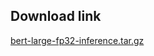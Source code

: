 <!--- 20. Download link -->
## Download link

[bert-large-fp32-inference.tar.gz](https://ubit-artifactory-or.intel.com/artifactory/list/cicd-or-local/model-zoo/bert-large-fp32-inference.tar.gz)
